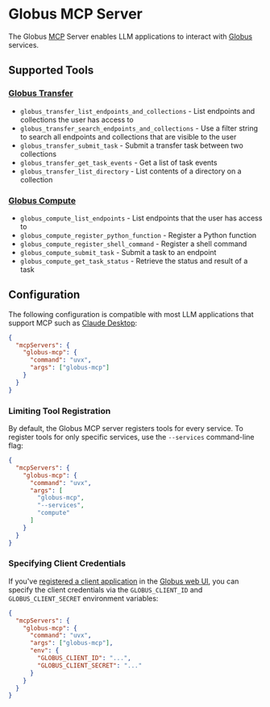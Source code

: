# Globus MCP Server

The Globus [MCP](https://modelcontextprotocol.io) Server enables LLM applications to interact
with [Globus](https://www.globus.org/) services.

## Supported Tools

### [Globus Transfer](https://docs.globus.org/api/transfer/)

- `globus_transfer_list_endpoints_and_collections` - List endpoints and collections the user has
access to
- `globus_transfer_search_endpoints_and_collections` - Use a filter string to search all endpoints
and collections that are visible to the user
- `globus_transfer_submit_task` - Submit a transfer task between two collections
- `globus_transfer_get_task_events` - Get a list of task events
- `globus_transfer_list_directory` - List contents of a directory on a collection

### [Globus Compute](https://docs.globus.org/compute/)

- `globus_compute_list_endpoints` - List endpoints that the user has access to
- `globus_compute_register_python_function` - Register a Python function
- `globus_compute_register_shell_command` - Register a shell command
- `globus_compute_submit_task` - Submit a task to an endpoint
- `globus_compute_get_task_status` - Retrieve the status and result of a task

## Configuration

The following configuration is compatible with most LLM applications that support MCP such as
[Claude Desktop](https://modelcontextprotocol.io/docs/develop/connect-local-servers):

```json
{
  "mcpServers": {
    "globus-mcp": {
      "command": "uvx",
      "args": ["globus-mcp"]
    }
  }
}
```

### Limiting Tool Registration

By default, the Globus MCP server registers tools for every service. To register tools for only
specific services, use the `--services` command-line flag:

```json
{
  "mcpServers": {
    "globus-mcp": {
      "command": "uvx",
      "args": [
        "globus-mcp",
        "--services",
        "compute"
      ]
    }
  }
}
```

### Specifying Client Credentials

If you've [registered a client application](https://docs.globus.org/api/auth/developer-guide/#register-app)
in the [Globus web UI](https://app.globus.org/settings/developers/), you can specify the client
credentials via the `GLOBUS_CLIENT_ID` and `GLOBUS_CLIENT_SECRET` environment variables:

```json
{
  "mcpServers": {
    "globus-mcp": {
      "command": "uvx",
      "args": ["globus-mcp"],
      "env": {
        "GLOBUS_CLIENT_ID": "...",
        "GLOBUS_CLIENT_SECRET": "..."
      }
    }
  }
}
```